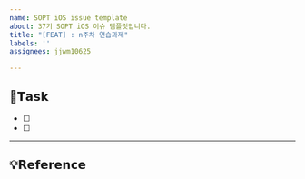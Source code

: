 ```yaml
---
name: SOPT iOS issue template
about: 37기 SOPT iOS 이슈 템플릿입니다.
title: "[FEAT] : n주차 연습과제"
labels: ''
assignees: jjwm10625

---
```


## 📌𝗧𝗮𝘀𝗸
- [ ] 
- [ ] 

---

## 💡𝗥𝗲𝗳𝗲𝗿𝗲𝗻𝗰𝗲
